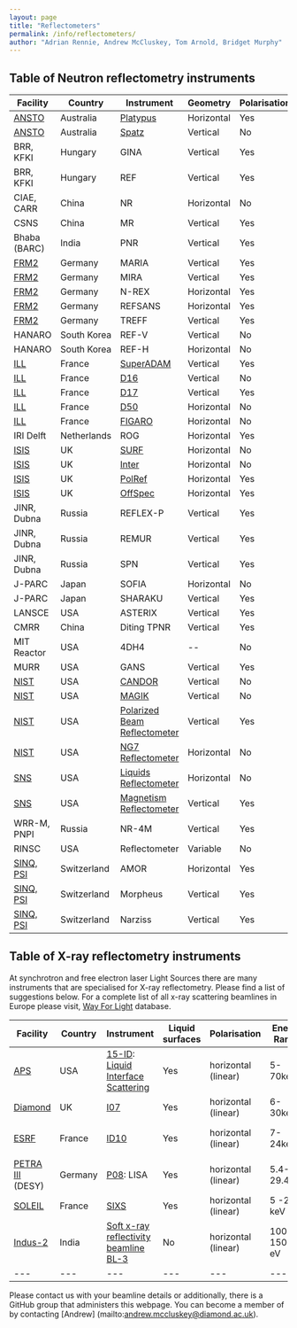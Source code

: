 ```yaml
---
layout: page
title: "Reflectometers"
permalink: /info/reflectometers/
author: "Adrian Rennie, Andrew McCluskey, Tom Arnold, Bridget Murphy"
---
```


## Table of Neutron reflectometry instruments

| Facility | Country | Instrument | Geometry | Polarisation | ToF |
| --- | --- | --- | --- | --- | --- | 
| [ANSTO](https://www.ansto.gov.au/user-access/instruments/neutron-scattering-instruments) | Australia | [Platypus](https://www.ansto.gov.au/user-access/instruments/neutron-scattering-instruments/platypus-neutron-reflectometer) | Horizontal | Yes | Yes |
| [ANSTO](https://www.ansto.gov.au/user-access/instruments/neutron-scattering-instruments) | Australia | [Spatz](https://www.ansto.gov.au/user-access/instruments/neutron-scattering-instruments/spatz-neutron-reflectometer) | Vertical | No | Yes |
| BRR, KFKI | Hungary | GINA | Vertical | Yes | No |
| BRR, KFKI | Hungary | REF | Vertical | Yes | No |
| CIAE, CARR | China | NR | Horizontal | No | No |
| CSNS | China | MR | Vertical | Yes | Yes | 
| Bhaba (BARC) | India | PNR | Vertical | Yes | No | 
| [FRM2](https://www.frm2.tum.de/en/home/) | Germany | MARIA | Vertical | Yes | No |
| [FRM2](https://www.frm2.tum.de/en/home/) | Germany | MIRA | Vertical | Yes | No | 
| [FRM2](https://www.frm2.tum.de/en/home/) | Germany | N-REX | Horizontal | Yes | No | 
| [FRM2](https://www.frm2.tum.de/en/home/) | Germany | REFSANS | Horizontal | Yes | Yes | 
| [FRM2](https://www.frm2.tum.de/en/home/) | Germany | TREFF | Vertical | Yes | No |
| HANARO | South Korea | REF-V | Vertical | No | No | 
| HANARO | South Korea | REF-H | Horizontal | No | No | 
| [ILL](https://www.ill.eu/) | France | [SuperADAM](https://www.ill.eu/users/instruments/instruments-list/superadam/description/instrument-layout/) | Vertical | Yes | No | 
| [ILL](https://www.ill.eu/) | France | [D16](https://www.ill.eu/users/instruments/instruments-list/d16/description/instrument-layout/) | Vertical | No | No | 
| [ILL](https://www.ill.eu/) | France | [D17](https://www.ill.eu/users/instruments/instruments-list/d17/description/instrument-layout/) | Vertical | Yes | Yes | 
| [ILL](https://www.ill.eu/) | France | [D50](https://www.ill.eu/users/instruments/instruments-list/d50/description/instrument-layout/) | Horizontal | No | No | 
| [ILL](https://www.ill.eu/) | France | [FIGARO](https://www.ill.eu/users/instruments/instruments-list/figaro/description/instrument-layout/) | Horizontal | No | Yes | 
| IRI Delft | Netherlands | ROG | Horizontal | Yes | Yes |
| [ISIS](https://www.isis.stfc.ac.uk/) | UK | [SURF](https://www.isis.stfc.ac.uk/Pages/surf.aspx) | Horizontal | No | Yes | 
| [ISIS](https://www.isis.stfc.ac.uk/) | UK | [Inter](https://www.isis.stfc.ac.uk/Pages/inter.aspx) | Horizontal | No | Yes |
| [ISIS](https://www.isis.stfc.ac.uk/) | UK | [PolRef](https://www.isis.stfc.ac.uk/Pages/ploref.aspx) | Horizontal | Yes | Yes |
| [ISIS](https://www.isis.stfc.ac.uk/) | UK | [OffSpec](https://www.isis.stfc.ac.uk/Pages/offspec.aspx) | Horizontal | Yes | Yes |
| JINR, Dubna | Russia | REFLEX-P | Vertical | Yes | Yes |
| JINR, Dubna | Russia | REMUR | Vertical | Yes | Yes |
| JINR, Dubna | Russia | SPN | Vertical | Yes | Yes |
| J-PARC | Japan | SOFIA | Horizontal | No | Yes | 
| J-PARC | Japan | SHARAKU | Vertical | Yes | Yes |
| LANSCE | USA | ASTERIX | Vertical | Yes | Yes |
| CMRR | China | Diting TPNR | Vertical | Yes | Yes |
| MIT Reactor | USA | 4DH4 | -- | No | Yes | 
| MURR | USA | GANS | Vertical | Yes | No | 
| [NIST](https://www.nist.gov/ncnr/neutron-instruments/reflectometry) | USA | [CANDOR](https://www.nist.gov/ncnr/chrns-candor-white-beam-reflectometer) | Vertical | No | No | 
| [NIST](https://www.nist.gov/ncnr/neutron-instruments/reflectometry) | USA | [MAGIK](https://www.nist.gov/ncnr/magik-reflectometer) | Vertical | No | No | 
| [NIST](https://www.nist.gov/ncnr/neutron-instruments/reflectometry) | USA | [Polarized Beam Reflectometer](https://www.nist.gov/ncnr/polarized-beam-reflectometer) | Vertical | Yes | No | 
| [NIST](https://www.nist.gov/ncnr/neutron-instruments/reflectometry) | USA | [NG7 Reflectometer](https://www.nist.gov/ncnr/ng7-horizontal-neutron-reflectometer) | Horizontal | No | No |
| [SNS](https://neutrons.ornl.gov/) | USA | [Liquids Reflectometer](https://neutrons.ornl.gov/lr) | Horizontal | No | Yes | 
| [SNS](https://neutrons.ornl.gov/) | USA | [Magnetism Reflectometer](https://neutrons.ornl.gov/mr) | Vertical | Yes | Yes | 
| WRR-M, PNPI | Russia | NR-4M | Vertical | Yes | Yes |
| RINSC | USA | Reflectometer | Variable | No | Yes |
| [SINQ, PSI](https://www.psi.ch/en/sinq) | Switzerland | AMOR | Horizontal | Yes | Yes |
| [SINQ, PSI](https://www.psi.ch/en/sinq) | Switzerland | Morpheus | Vertical | Yes | No |
| [SINQ, PSI](https://www.psi.ch/en/sinq) | Switzerland | Narziss | Vertical | Yes | No |


## Table of X-ray reflectometry instruments

At synchrotron and free electron laser Light Sources there are many instruments that are specialised for X-ray reflectometry. Please find a list of suggestions below. For a complete list of all x-ray scattering beamlines in Europe please visit, [Way For Light](https://www.wayforlight.eu/en/catalogue?Techniques=1394) database.

| Facility | Country | Instrument | Liquid surfaces | Polarisation | Energy Range | Other techniques | 
| --- | --- | --- | --- | --- | --- | --- | 
| [APS](https://www.aps.anl.gov/) | USA | [15-ID](https://chemmatcars.uchicago.edu/): [Liquid Interface Scattering](https://chemmatcars.uchicago.edu/experimental-facility/experimental-techniques/liquid-surface-x-ray-scattering/)  | Yes | horizontal (linear) | 5-70keV | GID, GISAXS & more |  
| [Diamond](https://www.diamond.ac.uk) | UK | [I07](https://www.diamond.ac.uk/Instruments/Structures-and-Surfaces/I07) | Yes | horizontal (linear) | 6-30keV | GID, GISAXS |  
| [ESRF](https://www.esrf.eu/) | France | [ID10](https://www.esrf.eu/UsersAndScience/Experiments/CBS/ID10) | Yes |horizontal (linear) | 7-24keV | GID, GISAXS & more |    
| [PETRA III](https://photon-science.desy.de/facilities/petra_iii/index_eng.html) (DESY) | Germany | [P08](https://photon-science.desy.de/facilities/petra_iii/beamlines/p08_highres_diffraction/index_eng.html): LISA | Yes | horizontal (linear) | 5.4-29.4keV | GID, GISAXS & more | 
| [SOLEIL](https://www.synchrotron-soleil.fr/en)| France |[SIXS](https://www.synchrotron-soleil.fr/en/beamlines/sixs) | Yes | horizontal (linear) | 5 -20 keV | XRD, GID,.. | 
| [Indus-2](https://www.rrcat.gov.in/technology/accel/indus2.html) |India | [Soft x-ray reflectivity beamline BL-3](https://www.rrcat.gov.in/technology/accel/srul/beamlines/softxray.html) | No | horizontal (linear) | 100-1500 eV | TEY | 
| --- | --- | --- | --- | --- | --- | --- | 
Please contact us with your beamline details or additionally, there is a GitHub group that administers this webpage. You can become a member of by contacting [Andrew] (mailto:andrew.mccluskey@diamond.ac.uk).
